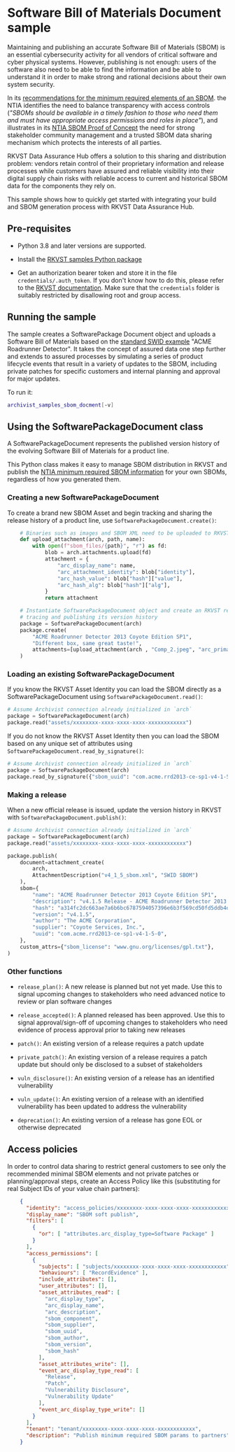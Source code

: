 # Software Bill of Materials Document sample

Maintaining and publishing an accurate Software Bill of Materials (SBOM) is an essential cybersecurity activity for all vendors of critical software and cyber physical systems. However, publishing is not enough: users of the software also need to be able to find the information and be able to understand it in order to make strong and rational decisions about their own system security.

In its [recommendations for the minimum required elements of an SBOM](https://www.ntia.gov/report/2021/minimum-elements-software-bill-materials-sbom "NTIA recommendations"). the NTIA identifies the need to balance transparency with access controls (_"SBOMs should be available in a timely fashion to those who need them and must have appropriate access permissions and roles in place"_), and illustrates in its [NTIA SBOM Proof of Concept](https://www.ntia.doc.gov/files/ntia/publications/ntia_sbom_energy_pocplanning.pdf "NTIA Energy PoC Presentation") the need for strong stakeholder community management and a trusted SBOM data sharing mechanism which protects the interests of all parties.

RKVST Data Assurance Hub offers a solution to this sharing and distribution problem: vendors retain control of their proprietary information and release processes while customers have assured and reliable visibility into their digital supply chain risks with reliable access to current and historical SBOM data for the components they rely on.

This sample shows how to quickly get started with integrating your build and SBOM generation process with RKVST Data Assurance Hub.


## Pre-requisites

* Python 3.8 and later versions are supported.

* Install the [RKVST samples Python package](https://pypi.org/project/rkvst-samples/ "PyPi package page")

* Get an authorization bearer token and store it in the file `credentials/.auth_token`. If you don't know how to do this, please refer to the [RKVST documentation](https://docs.rkvst.com/docs/rkvst-basics/getting-access-tokens-using-app-registrations/ "Getting an auth token"). Make sure that the `credentials` folder is suitably restricted by disallowing root and group access.


## Running the sample

The sample creates a SoftwarePackage Document object and uploads a Software Bill of Materials based on the [standard SWID example](https://www.ntia.gov/files/ntia/publications/ntia_sbom_formats_and_standards_whitepaper_-_version_20191025.pdf "ACME Roadrunner Detector") "ACME Roadrunner Detector". It takes the concept of assured data one step further and extends to assured processes by simulating a series of product lifecycle events that result in a variety of updates to the SBOM, including private patches for specific customers and internal planning and approval for major updates.

To run it: 

```bash
archivist_samples_sbom_docment[-v]
```

## Using the SoftwarePackageDocument class

A SoftwarePackageDocument represents the published version history of the evolving Software Bill of Materials for a product line.

This Python class makes it easy to manage SBOM distribution in RKVST and publish the [NTIA minimum required SBOM information](https://www.ntia.gov/report/2021/minimum-elements-software-bill-materials-sbom "NTIA recommendations") for your own SBOMs, regardless of how you generated them.


### Creating a new SoftwarePackageDocument

To create a brand new SBOM Asset and begin tracking and sharing the release history of a product line, use `SoftwarePackageDocument.create()`:

```python
    # Binaries such as images and SBOM XML need to be uploaded to RKVST first
    def upload_attachment(arch, path, name):
        with open(f"sbom_files/{path}", "r") as fd:
            blob = arch.attachments.upload(fd)
            attachment = {
                "arc_display_name": name,
                "arc_attachment_identity": blob["identity"],
                "arc_hash_value": blob["hash"]["value"],
                "arc_hash_alg": blob["hash"]["alg"],
            }
            return attachment

    # Instantiate SoftwarePackageDocument object and create an RKVST record to begin
    # tracing and publishing its version history
    package = SoftwarePackageDocument(arch)
    package.create(
        "ACME Roadrunner Detector 2013 Coyote Edition SP1",
        "Different box, same great taste!",
        attachments=[upload_attachment(arch , "Comp_2.jpeg", "arc_primary_image")],
    )
```


### Loading an existing SoftwarePackageDocument

If you know the RKVST Asset Identity you can load the SBOM directly as a SoftwarePackageDocument using `SoftwarePackageDocument.read()`:

```python
# Assume Archivist connection already initialized in `arch`
package = SoftwarePackageDocument(arch)
package.read("assets/xxxxxxxx-xxxx-xxxx-xxxx-xxxxxxxxxxxx")
```

If you do not know the RKVST Asset Identity then you can load the SBOM based on any unique set of attributes using `SoftwarePackageDocument.read_by_signature()`:

```python
# Assume Archivist connection already initialized in `arch`
package = SoftwarePackageDocument(arch)
package.read_by_signature({"sbom_uuid": "com.acme.rrd2013-ce-sp1-v4-1-5-0"})
```


### Making a release

When a new official release is issued, update the version history in RKVST with `SoftwarePackageDocument.publish()`:

```python
# Assume Archivist connection already initialized in `arch`
package = SoftwarePackageDocument(arch)
package.read("assets/xxxxxxxx-xxxx-xxxx-xxxx-xxxxxxxxxxxx")

package.publish(
    document=attachment_create(
        arch,
        AttachmentDescription("v4_1_5_sbom.xml", "SWID SBOM")
    ),
    sbom={
        "name": "ACME Roadrunner Detector 2013 Coyote Edition SP1",
        "description": "v4.1.5 Release - ACME Roadrunner Detector 2013 Coyote Edition SP1",
        "hash": "a314fc2dc663ae7a6b6bc6787594057396e6b3f569cd50fd5ddb4d1bbafd2b6a",
        "version": "v4.1.5",
        "author": "The ACME Corporation",
        "supplier": "Coyote Services, Inc.",
        "uuid": "com.acme.rrd2013-ce-sp1-v4-1-5-0",
    },
    custom_attrs={"sbom_license": "www.gnu.org/licenses/gpl.txt"},
)
```


### Other functions

* `release_plan()`: A new release is planned but not yet made. Use this to signal upcoming changes to stakeholders who need advanced notice to review or plan software changes

* `release_accepted()`: A planned released has been approved. Use this to signal approval/sign-off of upcoming changes to stakeholders who need evidence of process approval prior to taking new releases

* `patch()`: An existing version of a release requires a patch update

* `private_patch()`: An existing version of a release requires a patch update but should only be disclosed to a subset of stakeholders

* `vuln_disclosure()`: An existing version of a release has an identified vulnerability

* `vuln_update()`: An existing version of a release with an identified vulnerability has been updated to address the vulnerability

* `deprecation()`: An existing version of a release has gone EOL or otherwise deprecated

## Access policies

In order to control data sharing to restrict general customers to see only the recommended minimal SBOM elements and not private patches or planning/approval steps, create an Access Policy like this (substituting for real Subject IDs of your value chain partners):

```json
    {
      "identity": "access_policies/xxxxxxxx-xxxx-xxxx-xxxx-xxxxxxxxxxxx",
      "display_name": "SBOM soft publish",
      "filters": [
        {
          "or": [ "attributes.arc_display_type=Software Package" ]
        }
      ],
      "access_permissions": [
        {
          "subjects": [ "subjects/xxxxxxxx-xxxx-xxxx-xxxx-xxxxxxxxxxxx" ],
          "behaviours": [ "RecordEvidence" ],
          "include_attributes": [],
          "user_attributes": [],
          "asset_attributes_read": [
            "arc_display_type",
            "arc_display_name",
            "arc_description",
            "sbom_component",
            "sbom_supplier",
            "sbom_uuid",
            "sbom_author",
            "sbom_version",
            "sbom_hash"
          ],
          "asset_attributes_write": [],
          "event_arc_display_type_read": [
            "Release",
            "Patch",
            "Vulnerability Disclosure",
            "Vulnerability Update"
          ],
          "event_arc_display_type_write": []
        }
      ],
      "tenant": "tenant/xxxxxxxx-xxxx-xxxx-xxxx-xxxxxxxxxxxx",
      "description": "Publish minimum required SBOM params to partners"
    }

```

